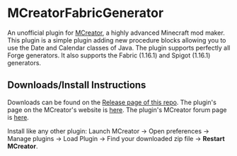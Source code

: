 # MCreatorFabricGenerator
An unofficial plugin for [MCreator](https://mcreator.net/), a highly advanced Minecraft mod maker.
This plugin is a simple plugin adding new procedure blocks allowing you to use the Date and Calendar classes of Java.
The plugin supports perfectly all Forge generators. It also supports the Fabric (1.16.1) and Spigot (1.16.1) generators.

## Downloads/Install Instructions
Downloads can be found on the [Release page of this repo](https://github.com/Goldorion/MCreatorPluginDate/releases).
The plugin's page on the MCreator's website is [here](https://mcreator.net/plugin/64518/datecalendar-procedure-blocks).
The plugin's MCreator forum page is [here](https://mcreator.net/forum/62880/plugin-datecalendar-procedure-blocks).

Install like any other plugin: Launch MCreator -> Open preferences -> Manage plugins -> Load Plugin -> Find your downloaded zip file -> **Restart MCreator**.
